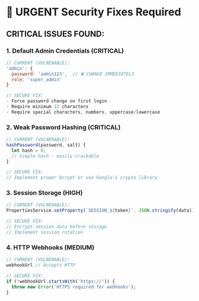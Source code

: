 # 🚨 URGENT Security Fixes Required

## CRITICAL ISSUES FOUND:

### 1. **Default Admin Credentials (CRITICAL)**
```javascript
// CURRENT (VULNERABLE):
'admin': {
  password: 'admin123',  // ❌ CHANGE IMMEDIATELY
  role: 'super_admin'
}

// SECURE FIX:
- Force password change on first login
- Require minimum 12 characters
- Require special characters, numbers, uppercase/lowercase
```

### 2. **Weak Password Hashing (CRITICAL)**
```javascript
// CURRENT (VULNERABLE):
hashPassword(password, salt) {
  let hash = 0;
  // Simple hash - easily crackable
}

// SECURE FIX:
// Implement proper bcrypt or use Google's crypto library
```

### 3. **Session Storage (HIGH)**
```javascript
// CURRENT (VULNERABLE):
PropertiesService.setProperty(`SESSION_${token}`, JSON.stringify(data));

// SECURE FIX:
// Encrypt session data before storage
// Implement session rotation
```

### 4. **HTTP Webhooks (MEDIUM)**
```javascript
// CURRENT (VULNERABLE):
webhookUrl // Accepts HTTP

// SECURE FIX:
if (!webhookUrl.startsWith('https://')) {
  throw new Error('HTTPS required for webhooks');
}
```